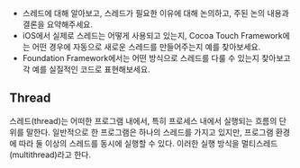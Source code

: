 * 스레드에 대해 알아보고, 스레드가 필요한 이유에 대해 논의하고, 주된 논의 내용과 결론을 요약해주세요.
* iOS에서 실제로 스레드는 어떻게 사용되고 있는지, Cocoa Touch Framework에는 어떤 경우에 자동으로 새로운 스레드를 만들어주는지 예를 찾아보세요.
* Foundation Framework에서는 어떤 방식으로 스레드를 다룰 수 있는지 찾아보고 각 예를 실질적인 코드로 표현해보세요.

## Thread

스레드(thread)는 어떠한 프로그램 내에서, 특히 프로세스 내에서 실행되는 흐름의 단위를 말한다. 일반적으로 한 프로그램은 하나의 스레드를 가지고 있지만, 프로그램 환경에 따라 둘 이상의 스레드를 동시에 실행할 수 있다. 이러한 실행 방식을 멀티스레드(multithread)라고 한다.